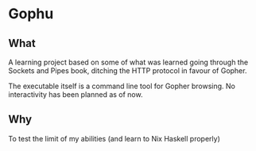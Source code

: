 # Gophu

## What
A learning project based on some of what was learned going through the Sockets
and Pipes book, ditching the HTTP protocol in favour of Gopher.

The executable itself is a command line tool for Gopher browsing. No
interactivity has been planned as of now.

## Why
To test the limit of my abilities (and learn to Nix Haskell properly)
